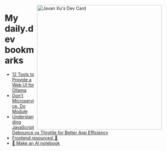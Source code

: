 
<a href="https://app.daily.dev/JavanXU"><img align="right" src="https://api.daily.dev/devcards/e45a150971844cd6959a94bb94e861ea.png?r=quw" width="400" alt="Javan Xu's Dev Card"/></a>

# My daily.dev bookmarks
<!-- daily.dev BOOKMARKS:START -->
- [12 Tools to Provide a Web UI for Ollama](https://app.daily.dev/posts/66tdl9i2a?utm_source=rss&utm_medium=bookmarks&utm_campaign=6ueXw3FRNQzpNtewCDbI6)
- [Don&#39;t Microservice, Do Module](https://app.daily.dev/posts/mFdHRUn8P?utm_source=rss&utm_medium=bookmarks&utm_campaign=6ueXw3FRNQzpNtewCDbI6)
- [Understanding JavaScript Debounce vs Throttle for Better App Efficiency](https://app.daily.dev/posts/1Wxll0U1C?utm_source=rss&utm_medium=bookmarks&utm_campaign=6ueXw3FRNQzpNtewCDbI6)
- [Frontend resources! 🚀](https://app.daily.dev/posts/j6QHjcY5k?utm_source=rss&utm_medium=bookmarks&utm_campaign=6ueXw3FRNQzpNtewCDbI6)
- [📓 Make an AI notebook](https://app.daily.dev/posts/kUmgbomnz?utm_source=rss&utm_medium=bookmarks&utm_campaign=6ueXw3FRNQzpNtewCDbI6)
<!-- daily.dev BOOKMARKS:END -->
